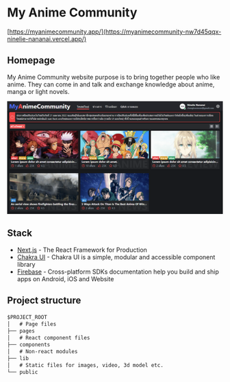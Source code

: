 # My Anime Community

[https://myanimecommunity.app/](https://myanimecommunity-nw7d45qqx-ninelie-nananai.vercel.app/)

## Homepage

My Anime Community website purpose is to bring together people who like anime. They can come in and talk and exchange knowledge about anime, manga or light novels.

<img src="./public/image/Screenshot 2022-06-07 192446.png">
<div align="center">
</div>

## Stack

- [Next.js](https://nextjs.org/) - The React Framework for Production
- [Chakra UI](https://chakra-ui.com/) - Chakra UI is a simple, modular and accessible component library
- [Firebase](https://firebase.google.com/) - Cross-platform SDKs documentation help you build and ship apps on Android, iOS and Website

## Project structure

```
$PROJECT_ROOT
│   # Page files
├── pages
│   # React component files
├── components
│   # Non-react modules
├── lib
│   # Static files for images, video, 3d model etc.
└── public
```
